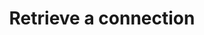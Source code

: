 ---
title: Retrieve a connection
excerpt: >-
  Use this to retrieve details of a specific connection. Note that due to
  security the loginId, password, securityCode are never returned.
api:
  file: data.json
  operationId: getConnection
deprecated: false
hidden: false
metadata:
  title: ''
  description: ''
  robots: index
next:
  description: ''
---